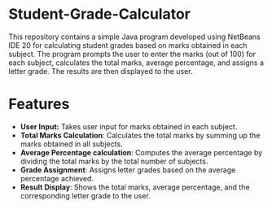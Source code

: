 # Student-Grade-Calculator

This repository contains a simple Java program developed using NetBeans IDE 20 for calculating student grades based on marks obtained in each subject. The program prompts the user to enter the marks (out of 100) for each subject, calculates the total marks, average percentage, and assigns a letter grade. The results are then displayed to the user.

# Features
  * **User Input:** Takes user input for marks obtained in each subject.
  * **Total Marks Calculation**: Calculates the total marks by summing up the marks obtained in all subjects.
  * **Average Percentage calculation**: Computes the average percentage by dividing the total marks by the total number of subjects.
  * **Grade Assignment**: Assigns letter grades based on the average percentage achieved.
  * **Result Display**: Shows the total marks, average percentage, and the corresponding letter grade to the user.
